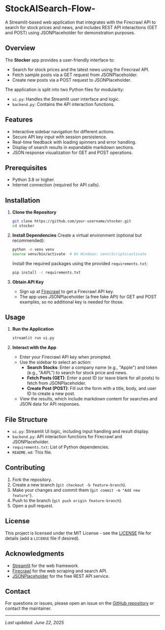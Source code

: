 # StockAISearch-Flow-
A Streamlit-based web application that integrates with the Firecrawl API to search for stock prices and news, and includes REST API interactions (GET and POST) using JSONPlaceholder for demonstration purposes.

## Overview

The **Stocker** app provides a user-friendly interface to:
- Search for stock prices and the latest news using the Firecrawl API.
- Fetch sample posts via a GET request from JSONPlaceholder.
- Create new posts via a POST request to JSONPlaceholder.

The application is split into two Python files for modularity:
- `ui.py`: Handles the Streamlit user interface and logic.
- `backend.py`: Contains the API interaction functions.

## Features
- Interactive sidebar navigation for different actions.
- Secure API key input with session persistence.
- Real-time feedback with loading spinners and error handling.
- Display of search results in expandable markdown sections.
- JSON response visualization for GET and POST operations.

## Prerequisites
- Python 3.8 or higher.
- Internet connection (required for API calls).

## Installation

1. **Clone the Repository**
   ```bash
   git clone https://github.com/your-username/stocker.git
   cd stocker
   ```

2. **Install Dependencies**
   Create a virtual environment (optional but recommended):
   ```bash
   python -m venv venv
   source venv/bin/activate  # On Windows: venv\Scripts\activate
   ```
   Install the required packages using the provided `requirements.txt`:
   ```bash
   pip install -r requirements.txt
   ```

3. **Obtain API Key**
   - Sign up at [Firecrawl](https://www.firecrawl.dev/) to get a Firecrawl API key.
   - The app uses JSONPlaceholder (a free fake API) for GET and POST examples, so no additional key is needed for those.

## Usage

1. **Run the Application**
   ```bash
   streamlit run ui.py
   ```

2. **Interact with the App**
   - Enter your Firecrawl API key when prompted.
   - Use the sidebar to select an action:
     - **Search Stocks**: Enter a company name (e.g., "Apple") and token (e.g., "AAPL") to search for stock price and news.
     - **Fetch Posts (GET)**: Enter a post ID (or leave blank for all posts) to fetch from JSONPlaceholder.
     - **Create Post (POST)**: Fill out the form with a title, body, and user ID to create a new post.
   - View the results, which include markdown content for searches and JSON data for API responses.

## File Structure
- `ui.py`: Streamlit UI logic, including input handling and result display.
- `backend.py`: API interaction functions for Firecrawl and JSONPlaceholder.
- `requirements.txt`: List of Python dependencies.
- `README.md`: This file.

## Contributing
1. Fork the repository.
2. Create a new branch (`git checkout -b feature-branch`).
3. Make your changes and commit them (`git commit -m "Add new feature"`).
4. Push to the branch (`git push origin feature-branch`).
5. Open a pull request.

## License
This project is licensed under the MIT License - see the [LICENSE](LICENSE) file for details (add a `LICENSE` file if desired).

## Acknowledgments
- [Streamlit](https://streamlit.io/) for the web framework.
- [Firecrawl](https://www.firecrawl.dev/) for the web scraping and search API.
- [JSONPlaceholder](https://jsonplaceholder.typicode.com/) for the free REST API service.

## Contact
For questions or issues, please open an issue on the [GitHub repository](https://github.com/your-username/stocker/issues) or contact the maintainer.

---

*Last updated: June 22, 2025*
